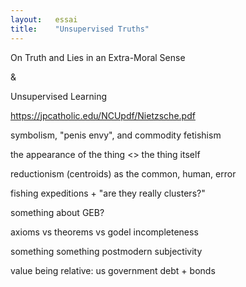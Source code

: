 ```yaml
---
layout:   essai
title:    "Unsupervised Truths"
---
```


On Truth and Lies in an Extra-Moral Sense

&

Unsupervised Learning

https://jpcatholic.edu/NCUpdf/Nietzsche.pdf





symbolism, "penis envy", and commodity fetishism

the appearance of the thing <> the thing itself

reductionism (centroids) as the common, human, error



fishing expeditions + "are they really clusters?"



<!-- ??? wtf was i thinking here -->

something about GEB?

axioms vs theorems vs godel incompleteness

something something postmodern subjectivity

value being relative: us government debt + bonds

